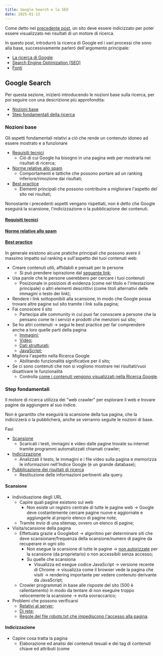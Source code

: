 ```yaml
---
title: Google Search e la SEO
date: 2025-01-13
---
```


Come detto nel [precedente post](https://GianlucaSpendolini.github.io/blog/2025/01/10/Creare_un_blog.html), un sito deve essere indicizzato per poter essere visualizzato nei risultati di un motore di ricerca.

In questo post, introdurrò la ricerca di Google ed i vari processi che sono alla base, successivamente parlerò dell'argomento principale:
- [La ricerca di Google](#google-search)
- [Search Engine Optimization (SEO)](#search-engine-optimization)
- [Fonti](#fonti)


## Google Search

Per questa sezione, inizierò introducendo le nozioni base sulla ricerca, per poi seguire con una descrizione più approfondita:
- [Nozioni base](#nozioni-base)
- [Step fondamentali della ricerca](#step-fondamentali)

### Nozioni base

Gli aspetti fondamentali relativi a ciò che rende un contenuto idoneo ad essere mostrato e a funzionare
- [Requisiti tecnici](#requisiti-tecnici)
    - Ciò di cui Google ha bisogno in una pagina web per mostrarla nei risultati di ricerca;
- [Norme relative allo spam](#norme-relative-allo-spam)
    - Comportamenti e tattiche che possono portare ad un ranking inferiore/rimozione dai risultati;
- [Best practice](#best-practice)
    - Elementi principali che possono contribuire a migliorare l'aspetto del sito nei risultati;

Nonostante i precedenti aspetti vengano rispettati, non è detto che Google eseguirà la scansione, l'indicizzazione o la pubblicazione dei contenuti.


#### [Requisiti tecnici](https://developers.google.com/search/docs/essentials/technical)


#### [Norme relative allo spam](https://developers.google.com/search/docs/essentials/spam-policies)


#### [Best practice](https://developers.google.com/search/docs)

In generale esistono alcune pratiche principali che possono avere il massimo impatto sul ranking e sull'aspetto dei tuoi contenuti web:
- Creare contenuti utili, affidabili e pensati per le persone
    - Si può prendere ispirazione dal [seguente link](https://developers.google.com/search/docs/fundamentals/creating-helpful-content);
- Usa parole che le persone userebbero per cercare i tuoi contenuti 
    - Posizionale in posizioni di evidenza (come nel titolo e l'intestazione principale) o altri elementi descrittivi (come titoli alternativi delle immagini o testo dei link);
- Rendere i link sottoponibili alla scansione, in modo che Google possa trovare altre pagine sul sito tramite i link sulla pagina;
- Fai conoscere il sito
    - Partecipa alle community in cui puoi far conoscere a persone che la pensano come te i servizi e prodotti che menzioni sul sito;
- Se ho altri contenuti -> segui le best practice per far comprendere anche a loro quelle parti della pagina 
    - [Immagini](https://developers.google.com/search/docs/appearance/google-images);
    - [Video](https://developers.google.com/search/docs/appearance/video);
    - [Dati strutturati](https://developers.google.com/search/docs/appearance/structured-data/intro-structured-data);
    - [JavaScript](https://developers.google.com/search/docs/crawling-indexing/javascript/javascript-seo-basics);
- Migliora l'aspetto nella Ricerca Google
    - Abilitando funzionalità significative per il sito;
- Se ci sono contenuti che non si vogliono mostrare nei risultati/vuoi disattivare le funzionalità
    - Controlla [come i contenuti vengono visualizzati nella Ricerca Google](https://developers.google.com/search/docs/crawling-indexing/control-what-you-share).


### Step fondamentali

Il motore di ricerca utilizza dei "web crawler" per esplorare il web e trovare pagine da aggiungere al suo indice.

Non è garantito che eseguirà la scansione della tua pagina, che la indicizzerà o la pubblicherà, anche se verranno seguite le nozioni di base.

Fasi
- [Scansione](#scansione)
    - Scaricati i testi, immagini e video dalle pagine trovate su internet tramite programmi automatizzati chiamati crawler;
- [Indicizzazione](#indicizzazione)
    - Analizzati il testo, le immagini e i file video sulla pagina e memorizza le informazioni nell'Indice Google (è un grande database);
- [Pubblicazione dei risultati di ricerca](#pubblicazione-dei-risultati)
    - Restituzione delle informazioni pertinenti alla query.

#### Scansione
- Individuazione degli URL
    - Capire quali pagine esistono sul web
        - Non esiste un registro centrale di tutte le pagine web -> Google deve costantemente cercare pagine nuove e aggiornate e aggiungerle al proprio elenco di pagine note;
    - Tramite invio di una sitemap, ovvero un elenco di pagine;
- Visita/scansione della pagina 
    - Effettuata grazie a Googlebot -> algoritmo per determinare siti che deve scansionare/frequenza della scansione/numero di pagine da recuperare in ogni sito
        - Non esegue la scansione di tutte le pagine -> [non autorizzate](https://developers.google.com/search/docs/crawling-indexing/robots/robots_txt) per la scansione (da proprietario) o non accessibili senza accesso;
        - Su quelle che scansiona 
            - Visualizza ed esegue codice JavaScript -> versione recente di Chrome -> visualizza come il browser vede la pagina che visiti -> rendering importante per vedere contenuto derivante da JavaScript;
    - Crowler programmati in base alle risposte del sito (500 è rallentamento) in modo da tentare di non eseguire troppo velocemente la scansione -> evita sovraccarico;
- Problemi che possono verificarsi
    - [Relativi al server](https://developers.google.com/search/docs/crawling-indexing/http-network-errors#http-status-codes);
    - [Di rete](https://developers.google.com/search/docs/crawling-indexing/http-network-errors#network-and-dns-errors);
    - [Regole del file robots.txt che impediscono l'accesso alla pagina](https://developers.google.com/search/docs/crawling-indexing/robots/intro).

#### Indicizzazione 
- Capire cosa tratta la pagina 
    - Elaborazione ed analisi dei contenuti tesuali e dei tag di contenuti chiave ed attributi (come <title> e attributi ALT);
- Capisce se pagina è duplicato o canonica 
    - Canonica -> mostrata nei risultati
        - Raggruppamento (clustering) delle pagine con contenuti simili trovate su internet;
        - Selezionata quella più rappresentativa;
        - Altre pagine sono versioni alternative -> pubblicate in contesti diversi (accesso da dispositivo mobile pagina specifica in quel cluster);
- Raccoglie indicatori dalla pagina canonica e contenuti -> usati nella fase di pubblicazione dei risultati 
    - Info archiviate nell'Indice di Google (grande database ospitato su migliaia di computer);
- Dipende anche dai contenuti e metadati -> problematiche
    - [Qualità bassa dei contenuti](https://developers.google.com/search/docs/essentials);
    - [Le regole dei meta tag Robots non consentono l'indicizzazione](https://developers.google.com/search/docs/crawling-indexing/block-indexing);
    - [Il design del sito potrebbe rendere difficile l'indicizzazione](https://developers.google.com/search/docs/crawling-indexing/javascript/javascript-seo-basics).

#### Pubblicazione dei risultati
- Dopo inserimento della query da parte di un utente
    - I computer cercano le pagine corrispondenti nell'indice;
    - Restituiscono i risultati ritenuti della migliore qualità e più pertinenti per quella query
        - La pertinenza viene stabilita tenendo in considerazione centinaia di fattori (come la posizione, la lingua e il dispositivo dell'utente);
    - Le funzionalità di ricerca visualizzate nella pagina dei risultati di ricerca cambiano anche in base alla query dell'utente;
- Se Search Console indica che una pagina è indicizzata ma non la vedi -> possibili cause
    - [Contenuti non pertinenti alle query degli utenti](https://developers.google.com/search/docs/fundamentals/seo-starter-guide#expect-search-terms);
    - [Qualità bassa dei contenuti](https://developers.google.com/search/docs/essentials);
    - [Le regole del meta tag Robots impediscono la pubblicazione ](https://developers.google.com/search/docs/crawling-indexing/block-indexing).


## Search Engine Optimization

La SEO serve ad aiutare i motori di ricerca a comprendere i tuoi contenuti, nonché aiutare gli utenti a trovare il tuo sito e decidere se visitarlo tramite un motore di ricerca.

Non è garantito che un determinato sito venga aggiunto all'indice di Google, ma hanno maggiori probabilità di comparire nei risultati di ricerca di Google.

La SEO riguarda il passo successivo: impegnarsi per migliorare la presenza del tuo sito nella Ricerca
- Se vengono seguite le best practice, magari sarà più facile per i motori di ricerca (non solo Google) eseguire la scansione, indicizzare e comprendere i tuoi contenuti.

Di seguito riporterò:
- [Tempistiche per vedere gli effetti](#tempistiche-per-i-risultati)
- [Aiutare Google nella ricerca](#aiutare-google-nella-ricerca)
- [Organizzazione del sito](#organizzare-il-sito)
- [Creare un sito utile ed interessante](#creare-un-sito-utile-ed-interessante)
- [Influenzare l'aspetto del sito](#influenzare-laspetto-del-sito)
- [Aggiungere immagini ed ottimizzarle](#aggiungere-immagini-ed-ottimizzarle)
- [Ottimizzazione dei video](#ottimizzazione-dei-video)
- [Promuovere il sito web](#promuovere-il-sito-web)
- [Aspetti su cui non soffermarsi](#aspetti-su-cui-non-soffermarsi)
- [Consigli extra](#consigli)


### Tempistiche per i risultati

Non è immediato. Le modifiche sono di diversi tipi e richiedono diverso tempo. Si possono aspettare un paio di settimane e, se non si vedono effetti, è possibile ripetere le modifiche.


### Aiutare Google nella ricerca

Prima di tutto, controlla se Google ha già trovato i contenuti, così da non fare altro se non qualche piccola modifica per aumentarne il ranking. Inizia usando l'operatore "site" nella barra di ricerca come segue:

    site:<URL>

Se sono nell'indice di Google, vedrai i risultati nella pagina di ricerca, altrimenti puoi controllare i [requisiti tecnici](https://developers.google.com/search/docs/essentials/technical) per constatare che sia altro.

Se non è nemmeno un problema tecnico, è meglio adottare qualche piccola modifica. Google spesso trova le pagine tramite link da pagine di cui ha già eseguito la scansione. Infatti è molto comodo avere pagine che
rimandano al tuo sito e, per farlo, puoi promuovere il sito, invitando le persone a [scoprire i contenuti che porti](https://developers.google.com/search/docs/fundamentals/seo-starter-guide#promoting).
Un altro modo è inviare una [sitemap](https://developers.google.com/search/docs/crawling-indexing/sitemaps/overview), ovvero un file contenente tutti gli URL del sito importanti. E' possibile che alcuni CMS lo 
facciano già, però è sempre meglio far conoscere il proprio sito. 

Di seguito:
- [Verificare se Google può vedere una pagina come la vede l'utente](#vedere-la-pagina-come-lutente)
- [Se non si vuole che una pagina venga visualizzata nei risultati di ricerca](#se-non-si-vuole-far-comparire-una-pagina-nei-risultati)

#### Vedere la pagina come l'utente
- In una scansione dovrebbe vedere la pagina come la vedrebbe l'utente -> meglio se fosse in grado di accedere alle stesse risorse del browser dell'utente
    - Se il sito nasconde componenti importanti (come CSS e JavaScript) -> potrebbe non riuscire a comprendere le pagine -> non mostrate/pessimo ranking
- Se le pagine contengono informazioni diverse a seconda dell'ubicazione dell'utente -> meglio assicurarsi che siano soddisfatte le informazioni che vede Google dal suo crawler (Stati Uniti)
    - E' possibile usare uno [strumento](https://support.google.com/webmasters/answer/9012289) per verificare come Google vede la pagina

#### Se non si vuole far comparire una pagina nei risultati
- E' possibile farlo attraverso [diversi modi](https://developers.google.com/search/docs/crawling-indexing/control-what-you-share#how-to-block-content)


### Organizzare il sito

Se il sito è organizzato in modo logico, è utile per gli utenti e i motori di ricerca a comprendere la correlazione tra le pagine ed il resto del sito.
- Consigli utili a lungo termine
- Se non lo è -> i motori di ricerca comprenderanno le pagine (indipendentemente da com'è organizzato)

Di seguito:
- [URL descrittivi](#url-descrittivi)
- [Raggruppare le pagine nelle directory](#raggruppare-le-pagine-nelle-directory)
- [Ridurre i contenuti duplicati](#ridurre-i-contenuti-duplicati)

#### URL descrittivi
<table style="border: none;">
    <tr>
        <td style="border: none; padding-left: 0; width: auto;">
            Delle parti possono essere visualizzate nei risultati come breadcrumb (parte grigio-chiaro accanto a 'dominio' > ...).
            Ciò permette agli utenti di utilizzare anche gli URL per capire se un risultato sarà utile per loro.
            <br /><br />
            Inoltre, Google viene a conoscenza automaticamente dei breadcrumb in base alle parole nell'URL.
            I breadcrumb possono anche essere influenzati con i dati strutturati se si hanno le competenze tecniche necessarie.
            Una cosa molto utile è quella di provare a includere nell'URL parole che potrebbero essere utili per gli utenti.
        </td>
        <td style="border: none; padding-right: 0; width: 200px;">
            <img 
                alt="Illustrazione che mostra un risultato di testo nella Ricerca Google con callout che etichettano elementi visivi dell'URL visibili specifici, tra cui dominio e breadcrumb" 
                src="https://developers.google.com/static/search/docs/images/text-result.png" 
                style="max-width: 100%; height: auto;"
            />
        </td>
    </tr>
</table>

#### Raggruppare le pagine nelle directory

<table style="border: none;">
    <tr>
        <td style="border: none; padding-left: 0; width: auto;">
            Il modo in cui vengono organizzati i contenuti potrebbe influire su come Google esegue la scansione e l'indicizzazione del sito.
            <br /><br />
            L'uso di directory (o cartelle) per raggruppare argomenti simili può aiutare Google a capire la frequenza con cui cambiano gli URL nelle singole directory.
            <br /><br />
            Inoltre Google può apprendere queste informazioni ed eseguire la scansione delle varie directory a frequenze diverse.
            Un consiglio potrebbe essere quello di avere le <a 
                href="https://developers.google.com/search/docs/specialty/ecommerce/help-google-understand-your-ecommerce-site-structure"
            >strutture</a> dei siti ottimizzate per la ricerca, poichè avere un'efficace struttura degli URL ha un'importanza molto rilevante.
        </td>
        <td style="border: none; padding-right: 0; width: 200px;">
            <img 
                alt="Illustrazione di come raggruppare le pagine nelle directory" 
                src="https://developers.google.com/static/search/docs/images/grouping-pages-in-directories.png" 
                style="max-width: 100%; height: auto;"
            />
        </td>
    </tr>
</table>

#### Ridurre i contenuti duplicati
- Evitare di fare come molti siti che mostrano gli stessi contenuti ma con URL diversi poichè i motori di ricerca sceglieranno solo quello canonico da registrare
    - Per questo, è meglio verificare se è possibile [specificare una versione canonica](https://developers.google.com/search/docs/crawling-indexing/consolidate-duplicate-urls) (al posto di far sprecare risorse di scansione su URL che non interessano)
- Per lavorare alla canonicalizzazione, assicurati che ogni contenuto sia accessibile tramite 1 solo URL (altrimenti può crearsi confusione)
    - Se si hanno più pagine con le stesse informaizoni -> reindirizzamento ad un URL che rappresenti al meglio le informazioni 
    - Se non è possibile fare il reindirizzamento -> si può usare l'elemento link con la proprietà rel="canonical"

            <link rel="canonical" />

### Creare un sito utile ed interessante

Ovviamente, creare contenuti "interessanti ed utili" varia di persona in persona, ma è molto utile per permettere la presenza del tuo sito nei risultati. Inoltre, i contenuti "interessanti ed utili" hanno delle cose in comune:
- Il testo è facile da leggere e ben organizzato
    - Redigere i contenuti in modo naturale e assicurarsi che siano ben scritti
        - Facili da seguire
        - Privi di errori ortografici e grammaticali
    - Suddividere i contenuti lunghi in paragrafi e sezioni
    - Fornire intestazioni per aiutare gli utenti a navigare le pagine 
- Crea contenuti unici
    - Quando si scrivono nuovi contenuti -> non copiare quelli di altri ma scrivili in base a ciò che sai a riguardo (non limitarti a [rimaneggiare contenuti già pubblicati](https://developers.google.com/search/docs/essentials/spam-policies#scraped-content))
- Aggiorna i contenuti
    - Controlla e aggiorna in base alle necessità OPPURE elimina se non sono più rilevanti
- Riporta contenuti [utili, affidabili e pensati per le persone](https://developers.google.com/search/docs/fundamentals/creating-helpful-content)
    - Assicurarsi di scrivere contenuti che gli utenti ritengono affidabili (anche riportando le fonti da cui si sono prese le notizie)
 
Di seguito
- [Pensare ai termini di ricerca usati dai lettori](#pensare-ai-termini-di-ricerca-usati-dai-lettori)
- [Evitare pubblicità che distraggono](#evitare-pubblicità-che-distraggono)
- [Inserire link a risorse pertinenti](#inserire-link-a-risorse-pertinenti)

#### Pensare ai termini di ricerca usati dai lettori
- Ogni utente può utilizzare diversi termini per cercare i contenuti
    - Utenti esperti potrebbero utilizzare parole chiave diverse rispetto a quelle impiegate dai neofiti
    - Prevedere queste differenze nei comportamenti di ricerca e scrivere pensando ai lettori potrebbe avere effetti positivi sulle prestazioni del tuo sito nei risultati di ricerca
- Però se non si prevedono tutti i termini, non bisogna preoccuparsi, poichè i sistemi di corrispondenza delle lingue di Google sono sofisticati e sono in grado di comprendere in che modo la tua pagina è correlata a molte query

#### [Evitare pubblicità che distraggono](https://developers.google.com/search/docs/appearance/avoid-intrusive-interstitials)
- Evitare che distraggano eccessivamente o che impediscano di leggere i contenuti

#### Inserire link a risorse pertinenti
<div align="center">
    <img 
        alt="Illustrazione che mostra la parte di testo di un link"
        src="https://developers.google.com/static/search/docs/images/what-is-link-text.png"
        width="50%"
    />
</div>

- I link sono molto utili per collegare gli utenti e i motori di ricerca ad altre parti del tuo sito o a pagine pertinenti su altri siti
    - I link possono aggiungere valore anche collegando gli utenti e Google ad un'altra risorsa che conferma ciò di cui scrivi
- Il testo del link ([anchor text](https://developers.google.com/search/docs/crawling-indexing/links-crawlable#write-good-anchor-text))
    - Parte testuale di un link che puoi vedere
        - Comunica informazioni sulla pagina a cui rimanda il link
    - Utenti e motori di ricerca possono comprendere facilmente cosa contengono le pagine collegate prima di visitarle
- Inserire il link quando necessario
    - Possono fornire più contesto su un argomento, sia per gli utenti che per i motori di ricerca
        - Potrebbe aiutare a dimostrare le tue conoscenze su un argomento
    - Quando inserisci link a pagine al di fuori del tuo controllo, assicurati che la risorsa a cui indirizza il link sia attendibile
        - Se non ritieni attendibili i contenuti e vuoi comunque creare un link che vi rimandi, aggiungi un'annotazione "nofollow" o simile al link per evitare l'associazione con quello a cui rimandi
        - Ciò evita potenziali conseguenze negative sul tuo ranking nella Ricerca Google
    - Se si accettano contenuti generati dagli utenti, assicurati che in ogni link pubblicato dagli utenti sia presente nofollow o un'annotazione simile 
        - Aggiunta automaticamente dal tuo CMS
        - Magari non vuoi che il tuo sito venga associato ciecamente ai siti a cui gli utenti rimandano tramite link
            - Può anche scoraggiare gli spammer dall'utilizzare il tuo sito web in modo illecito

### Influenzare l'aspetto del sito

Pagina dei risultati è composta da alcuni [elementi visivi](https://developers.google.com/search/docs/appearance/visual-elements-gallery) che si possono influenzare per aiutare gli utenti se visitare il sito.

Di seguito
- [Influenzare i link dei titoli](#influenzare-i-link-dei-titoli)
- [Controllare gli snippet](#controllare-gli-snippet)

#### Influenzare i link dei titoli
<table style="border: none;">
    <tr>
        <td style="border: none; padding-left: 0; width: auto;">
            Parte del titolo dei risultati di ricerca può aiutare le persone a fare click.
            <br /><br />
            Ci sono fonti che Google usa per generare il link del titolo tramite le parole inserite nel tag <code>title</code> ed altre intestazioni della pagina.
            Il testo del titolo può essere usato anche per il titolo mostrato nei browser web e nei preferiti.
            <br /><br />
            Per criverne <a
                             href="https://developers.google.com/search/docs/appearance/title-link"
             >uno efficace</a> si possono tenere a mente questi dettagli:
            <ul>
                <li>
                    Unico per la pagina
                </li>
                <li>
                    Chiaro
                </li>
                <li>
                    Conciso
                </li>
                <li>
                    Ne descriva accuratamente i contenuti
                </li>
            </ul>
        </td>
        <td style="border: none; padding-right: 0; width: 200px;">
            <img 
                alt="Illustrazione di un risultato di testo nella Ricerca Google, con un riquadro evidenziato intorno alla parte del link del titolo" 
                src="https://developers.google.com/static/search/docs/images/blank-title-link.png" 
                style="max-width: 100%; height: auto;"
            />
            <img 
                alt="Illustrazione dell'aspetto del testo del titolo in una pagina web e nel codice HTML" 
                src="https://developers.google.com/static/search/docs/images/titles-on-page-html.png" 
                style="max-width: 100%; height: auto;"
            />
        </td>
    </tr>
</table>

#### Controllare gli snippet
<table style="border: none;">
    <tr>
        <td style="border: none; padding-left: 0; width: auto;">
            Gli snippet non sono altro che una descrizione della pagina di destinazione.
            Si trovano sotto il link del titolo e aiutano gli utenti a decidere se fare click.
            <br /><br />
            Il testo è estratto dai contenuti della pagina a cui rimanda il risultato di ricerca, mediante:
            <ul>
                <li>
                    Controllo sulle parole che possono essere usate per generare lo snippet;
                </li>
                <li>
                    Estrazione dei contenuti del tag della <a
                                                               href="https://developers.google.com/search/docs/appearance/snippet#meta-descriptions"
                                                           >meta descrizione</a>
                    <ul>
                        <li>
                            Breve riepilogo della pagina di 1/2 frasi;
                        </li>
                        <li>
                            Unica per determinata pagina;
                        </li>
                        <li>
                            Include i punti più significativi della pagina.
                        </li>
                    </ul>
                </li>
            </ul>
        </td>
        <td style="border: none; padding-right: 0; width: 200px;">
            <img 
                alt="Illustrazione di un risultato di testo nella Ricerca Google, con un riquadro evidenziato intorno alla riga della parte dello snippet" 
                src="https://developers.google.com/static/search/docs/images/blank-snippet.png" 
                style="max-width: 100%; height: auto;"
            />
        </td>
    </tr>
</table>

### Aggiungere immagini ed ottimizzarle

Molte persone effettuano ricerche visive
- Le immagini possono rappresentare il modo in cui gli utenti trovano il sito per la prima volta
- Se aggiungi immagini -> assicurati che le persone ed i motori di ricerca siano in grado di trovarle e comprenderle

Di seguito
- [Aggiungere immagini di alta qualità accanto al testo pertinente](#immagini-di-alta-qualità-accanto-al-testo)
- [Aggiungere testo alternativo descrittivo all'immagine](#aggiungere-testo-alternativo-descrittivo-allimmagine)

#### Immagini di alta qualità accanto al testo
- Meglio fornire agli utenti contesto e dettagli sufficienti per decidere quale immagine corrisponde meglio a ciò che stavano cercando
- Usa immagini nitide e chiare, e posizionale vicino al testo pertinente all'immagine
    - Il testo accanto alle immagini può aiutare Google a comprendere meglio l'argomento dell'immagine e il suo significato nel contesto della tua pagina

#### Aggiungere testo alternativo descrittivo all'immagine
- Il testo alternativo è una porzione di testo breve ma descrittiva che spiega la relazione tra l'immagine e i tuoi contenuti
- Aiuta i motori di ricerca a capire l'argomento dell'immagine e come è correlata alla tua pagina
    - E' importante aggiungere [testo alternativo efficace](https://developers.google.com/search/docs/appearance/google-images#descriptive-alt-text)

### [Ottimizzazione dei video](https://developers.google.com/search/docs/appearance/video)
- Le persone potrebbero anche riuscire a scoprire il tuo sito tramite i risultati di video nella Ricerca Google
- Crea contenuti video di alta qualità
    - Incorpora il video in una pagina autonoma, vicino a del testo pertinente al video
    - Scrivi un testo descrittivo nei campi dei titoli e della descrizione di un video 
        - Il titolo di un video è sempre un titolo, quindi puoi applicare le best practice per la scrittura dei titoli anche in questo caso

### [Promuovere il sito web](https://developers.google.com/search/docs/essentials/spam-policies)
- Promozione sui social media
- Coinvolgimento della community
- Pubblicità, sia offline che online
    - Come stampare il sito su bigliettini da visita 
- Passaparola e molti altri metodi
    - [Risorse per ampliare e coinvolgere il pubblico](https://creators.google/en-us/content-creation-guides/audience-engagement/)

### Aspetti su cui non soffermarsi
- Meta tag keywords
    - La [ricerca Google non usa i meta-tag keywords](https://developers.google.com/search/blog/2009/09/google-does-not-use-keywords-meta-tag)
- Parole chiave in eccesso
    - Ripetere eccessivamente le stesse parole (anche in varianti) possono stancare gli utenti ed essere viste dal motore di ricerca come [violazione relativa allo spam](https://developers.google.com/search/docs/essentials/spam-policies#keyword-stuffing)
- Parole chiave nel nome di dominio o nel percorso dell'URL 
    - Fai ciò che è meglio per l'azienda
        - Usa le best practice per il marketing
    - Per il ranking
        - Utilizzo di parole chiave nel nome del dominio/nell'URL -> quasi nessun effetto se non nel [breadcrumb](https://developers.google.com/search/docs/appearance/visual-elements-gallery#breadcrumb)
        - Per i nomi di dominio di primo livello
            - Importante solo se scegli come target gli utenti di un paese specifico e, anche in questo caso, di solito è un indicatore a basso impatto
            - Altrimenti non infleunza il ranking
- Lunghezza minima o massima dei contenuti
    - Se si prende in considerazione solo questo parametro -> non conta 
    - Se si usano varianti delle parole (scrivendo in modo naturale per evitare le ripetizioni), si hanno maggiori possibilità di comparire nella Ricerca semplicemente perché si utilizzano più parole chiave
- Sottodomini e sottodirectory
    - Fare tutto ciò che è utile all'attività
    - Puoi
        - Gestire il sito se è segmentato per sottodirectory
        - Suddividere gli argomenti in sottodomini, a seconda dell'argomento o del settore del sito
- [PageRank](https://developers.google.com/search/docs/appearance/ranking-systems-guide#link-analysis)
    - Utilizza i link ed è uno degli algoritmi fondamentali di Google 
    - La ricerca prende in considerazione anche altri indicatori di ranking
- "Penalità" per contenuti duplicati
    - Se alcuni dei tuoi contenuti sono accessibili da più URL, non è un problema
    - Non è efficiente MA non è causa di azione manuale
        - Diversamente se si [copiano i contenuti di altri siti](https://developers.google.com/search/docs/essentials/spam-policies#scraped-content)
- Numero e ordine delle intestazioni
    - L'ordine semantico è ottimo per gli screenreader ma non importa nulla per la ricerca Google 
        - Solitamente non usa HTML valido -> ricerca spesso non dipende da significati semantici nell'HTML 
    - Non esiste una quantità magica e ideale di intestazioni che una determinata pagina dovrebbe avere
        - Se ci sono troppi link, diminuiscine il numero 
- Pensare che i criteri EEAT costituiscano un fattore di ranking
    - [Expertise, Authoritativeness, Trustworthiness](https://developers.google.com/search/docs/fundamentals/creating-helpful-content#eat)

### Consigli
- Utilizza [Search Console](https://developers.google.com/search/docs/monitor-debug/search-console-start)
    - Configurare un account Search Console ti consente di monitorare e ottimizzare le prestazioni del tuo sito web sulla Ricerca Google
- [Gestire la SEO del tuo sito web nel tempo](https://developers.google.com/search/docs/fundamentals/get-started)
    - Attività e scenari più approfonditi relativi alla SEO
- Migliorare l'aspetto del tuo sito nei risultati della Ricerca Google
    - [Dati strutturati](https://developers.google.com/search/docs/appearance/structured-data/intro-structured-data) validi sulle tue pagine le rendono idonee anche per molte funzionalità speciali nei risultati della Ricerca Google
        - Stelle delle recensioni
        - Caroselli
        - ...
    - Molto utile è la [galleria](https://developers.google.com/search/docs/appearance/structured-data/search-gallery) dei tipi di risultati di ricerca per i quali le pagine possono essere idonee


## Fonti

Google
- Google Search
    - [Nozioni di base sulla Ricerca Google](https://developers.google.com/search/docs/essentials)
    - [Guida approfondita sul funzionamento di Google Search](https://developers.google.com/search/docs/fundamentals/how-search-works)
- Search Engine Optimization
    - [Guida introduttiva all'ottimizzazione per i motori di ricerca](https://developers.google.com/search/docs/fundamentals/seo-starter-guide)

Salvatore Aranzulla
- [Come funziona](https://www.aranzulla.it/seo-come-funziona-1290285.html)
- [Indicizzare un sito](https://www.aranzulla.it/come-indicizzare-un-sito-27237.html)
- [Essere i primi su Google](https://www.aranzulla.it/come-essere-primi-su-google-1092179.html)
- [Link Building](https://www.aranzulla.it/come-fare-link-building-1266246.html)
